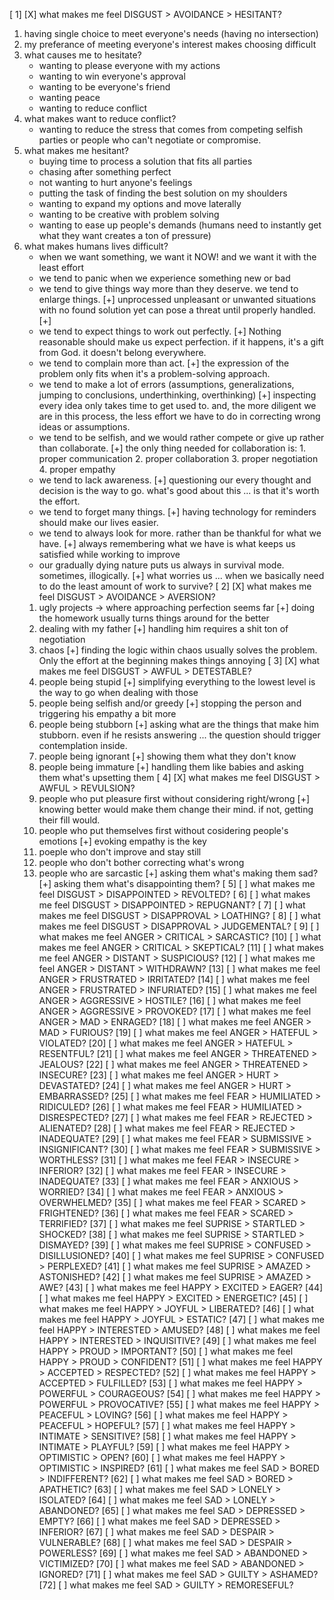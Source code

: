 [ 1] [X] what makes me feel DISGUST > AVOIDANCE > HESITANT?
1. having single choice to meet everyone's needs (having no intersection)
2. my preferance of meeting everyone's interest makes choosing difficult
3. what causes me to hesitate? 
	- wanting to please everyone with my actions 
	- wanting to win everyone's approval 
	- wanting to be everyone's friend 
	- wanting peace 
	- wanting to reduce conflict
4. what makes want to reduce conflict?
	- wanting to reduce the stress that comes from competing selfish parties or people who can't negotiate or compromise.
5. what makes me hesitant?
	- buying time to process a solution that fits all parties
	- chasing after something perfect
	- not wanting to hurt anyone's feelings
	- putting the task of finding the best solution on my shoulders
	- wanting to expand my options and move laterally
	- wanting to be creative with problem solving
	- wanting to ease up people's demands (humans need to instantly get what they want creates a ton of pressure)
6. what makes humans lives difficult?
	- when we want something, we want it NOW! and we want it with the least effort
	- we tend to panic when we experience something new or bad
	- we tend to give things way more than they deserve. we tend to enlarge things.
		[+] unprocessed unpleasant or unwanted situations with no found solution yet can pose a threat until properly handled.
		[+] 
	- we tend to expect things to work out perfectly.
		[+] Nothing reasonable should make us expect perfection. if it happens, it's a gift from God. it doesn't belong everywhere.
	- we tend to complain more than act.
		[+] the expression of the problem only fits when it's a problem-solving approach.
	- we tend to make a lot of errors (assumptions, generalizations, jumping to conclusions, underthinking, overthinking)
		[+] inspecting every idea only takes time to get used to. and, the more diligent we are in this process, the less effort we have to do in correcting wrong ideas or assumptions.
	- we tend to be selfish, and we would rather compete or give up rather than collaborate.
		[+] the only thing needed for collaboration is:
			1. proper communication
			2. proper collaboration
			3. proper negotiation
			4. proper empathy
	- we tend to lack awareness.
		[+] questioning our every thought and decision is the way to go. what's good about this ... is that it's worth the effort.
	- we tend to forget many things.
		[+] having technology for reminders should make our lives easier.
	- we tend to always look for more. rather than be thankful for what we have.
		[+] always remembering what we have is what keeps us satisfied while working to improve
	- our gradually dying nature puts us always in survival mode. sometimes, illogically.
		[+] what worries us ... when we basically need to do the least amount of work to survive?
[ 2] [X] what makes me feel DISGUST > AVOIDANCE > AVERSION?
	1. ugly projects -> where approaching perfection seems far
		[+] doing the homework usually turns things around for the better
	2. dealing with my father
		[+] handling him requires a shit ton of negotiation
	3. chaos
		[+] finding the logic within chaos usually solves the problem. Only the effort at the beginning makes things annoying
[ 3] [X] what makes me feel DISGUST > AWFUL > DETESTABLE?
	1. people being stupid
		[+] simplifying everything to the lowest level is the way to go when dealing with those
	2. people being selfish and/or greedy
		[+] stopping the person and triggering his empathy a bit more
	3. people being stubborn
		[+] asking what are the things that make him stubborn. even if he resists answering ... the question should trigger contemplation inside.
	4. people being ignorant
		[+] showing them what they don't know
	5. people being immature
		[+] handling them like babies and asking them what's upsetting them
[ 4] [X] what makes me feel DISGUST > AWFUL > REVULSION?
	1. people who put pleasure first without considering right/wrong
		[+] knowing better would make them change their mind. if not, getting their fill would.
	2. people who put themselves first without cosidering people's emotions
		[+] evoking empathy is the key
	3. poeple who don't improve and stay still
	4. people who don't bother correcting what's wrong
	5. people who are sarcastic
		[+] asking them what's making them sad?
		[+] asking them what's disappointing them?
[ 5] [ ] what makes me feel DISGUST > DISAPPOINTED > REVOLTED?
[ 6] [ ] what makes me feel DISGUST > DISAPPOINTED > REPUGNANT?
[ 7] [ ] what makes me feel DISGUST > DISAPPROVAL > LOATHING?
[ 8] [ ] what makes me feel DISGUST > DISAPPROVAL > JUDGEMENTAL?
[ 9] [ ] what makes me feel ANGER > CRITICAL > SARCASTIC?
[10] [ ] what makes me feel ANGER > CRITICAL > SKEPTICAL?
[11] [ ] what makes me feel ANGER > DISTANT > SUSPICIOUS?
[12] [ ] what makes me feel ANGER > DISTANT > WITHDRAWN?
[13] [ ] what makes me feel ANGER > FRUSTRATED > IRRITATED?
[14] [ ] what makes me feel ANGER > FRUSTRATED > INFURIATED?
[15] [ ] what makes me feel ANGER > AGGRESSIVE > HOSTILE?
[16] [ ] what makes me feel ANGER > AGGRESSIVE > PROVOKED?
[17] [ ] what makes me feel ANGER > MAD > ENRAGED?
[18] [ ] what makes me feel ANGER > MAD > FURIOUS?
[19] [ ] what makes me feel ANGER > HATEFUL > VIOLATED?
[20] [ ] what makes me feel ANGER > HATEFUL > RESENTFUL?
[21] [ ] what makes me feel ANGER > THREATENED > JEALOUS?
[22] [ ] what makes me feel ANGER > THREATENED > INSECURE?
[23] [ ] what makes me feel ANGER > HURT > DEVASTATED?
[24] [ ] what makes me feel ANGER > HURT > EMBARRASSED?
[25] [ ] what makes me feel FEAR > HUMILIATED > RIDICULED?
[26] [ ] what makes me feel FEAR > HUMILIATED > DISRESPECTED?
[27] [ ] what makes me feel FEAR > REJECTED > ALIENATED?
[28] [ ] what makes me feel FEAR > REJECTED > INADEQUATE?
[29] [ ] what makes me feel FEAR > SUBMISSIVE > INSIGNIFICANT?
[30] [ ] what makes me feel FEAR > SUBMISSIVE > WORTHLESS?
[31] [ ] what makes me feel FEAR > INSECURE > INFERIOR?
[32] [ ] what makes me feel FEAR > INSECURE > INADEQUATE?
[33] [ ] what makes me feel FEAR > ANXIOUS > WORRIED?
[34] [ ] what makes me feel FEAR > ANXIOUS > OVERWHELMED?
[35] [ ] what makes me feel FEAR > SCARED > FRIGHTENED?
[36] [ ] what makes me feel FEAR > SCARED > TERRIFIED?
[37] [ ] what makes me feel SUPRISE > STARTLED > SHOCKED?
[38] [ ] what makes me feel SUPRISE > STARTLED > DISMAYED?
[39] [ ] what makes me feel SUPRISE > CONFUSED > DISILLUSIONED?
[40] [ ] what makes me feel SUPRISE > CONFUSED > PERPLEXED?
[41] [ ] what makes me feel SUPRISE > AMAZED > ASTONISHED?
[42] [ ] what makes me feel SUPRISE > AMAZED > AWE?
[43] [ ] what makes me feel HAPPY > EXCITED > EAGER?
[44] [ ] what makes me feel HAPPY > EXCITED > ENERGETIC?
[45] [ ] what makes me feel HAPPY > JOYFUL > LIBERATED?
[46] [ ] what makes me feel HAPPY > JOYFUL > ESTATIC?
[47] [ ] what makes me feel HAPPY > INTERESTED > AMUSED?
[48] [ ] what makes me feel HAPPY > INTERESTED > INQUISITIVE?
[49] [ ] what makes me feel HAPPY > PROUD > IMPORTANT?
[50] [ ] what makes me feel HAPPY > PROUD > CONFIDENT?
[51] [ ] what makes me feel HAPPY > ACCEPTED > RESPECTED?
[52] [ ] what makes me feel HAPPY > ACCEPTED > FULFILLED?
[53] [ ] what makes me feel HAPPY > POWERFUL > COURAGEOUS?
[54] [ ] what makes me feel HAPPY > POWERFUL > PROVOCATIVE?
[55] [ ] what makes me feel HAPPY > PEACEFUL > LOVING?
[56] [ ] what makes me feel HAPPY > PEACEFUL > HOPEFUL?
[57] [ ] what makes me feel HAPPY > INTIMATE > SENSITIVE?
[58] [ ] what makes me feel HAPPY > INTIMATE > PLAYFUL?
[59] [ ] what makes me feel HAPPY > OPTIMISTIC > OPEN?
[60] [ ] what makes me feel HAPPY > OPTIMISTIC > INSPIRED?
[61] [ ] what makes me feel SAD > BORED > INDIFFERENT?
[62] [ ] what makes me feel SAD > BORED > APATHETIC?
[63] [ ] what makes me feel SAD > LONELY > ISOLATED?
[64] [ ] what makes me feel SAD > LONELY > ABANDONED?
[65] [ ] what makes me feel SAD > DEPRESSED > EMPTY?
[66] [ ] what makes me feel SAD > DEPRESSED > INFERIOR?
[67] [ ] what makes me feel SAD > DESPAIR > VULNERABLE?
[68] [ ] what makes me feel SAD > DESPAIR > POWERLESS?
[69] [ ] what makes me feel SAD > ABANDONED > VICTIMIZED?
[70] [ ] what makes me feel SAD > ABANDONED > IGNORED?
[71] [ ] what makes me feel SAD > GUILTY > ASHAMED?
[72] [ ] what makes me feel SAD > GUILTY > REMORESEFUL?
